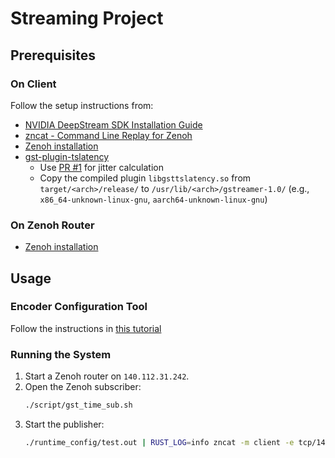 # Streaming Project

## Prerequisites
### On Client
Follow the setup instructions from:
- [NVIDIA DeepStream SDK Installation Guide](https://docs.nvidia.com/metropolis/deepstream/dev-guide/text/DS_Installation.html#dgpu-setup-for-ubuntu)
- [zncat - Command Line Replay for Zenoh](https://github.com/NEWSLabNTU/zncat?tab=readme-ov-file#installation)
- [Zenoh installation](https://github.com/eclipse-zenoh/zenoh?tab=readme-ov-file#how-to-install-it)
- [gst-plugin-tslatency](https://github.com/jerry73204/gst-plugin-tslatency/tree/main)
  - Use [PR #1](https://github.com/jerry73204/gst-plugin-tslatency/pull/1) for jitter calculation
  - Copy the compiled plugin `libgsttslatency.so` from `target/<arch>/release/` to `/usr/lib/<arch>/gstreamer-1.0/` (e.g., `x86_64-unknown-linux-gnu`, `aarch64-unknown-linux-gnu`)


### On Zenoh Router
- [Zenoh installation](https://github.com/eclipse-zenoh/zenoh?tab=readme-ov-file#how-to-install-it)

## Usage

### Encoder Configuration Tool

Follow the instructions in [this tutorial](runtime_config/README.md)

### Running the System

1. Start a Zenoh router on `140.112.31.242`.
2. Open the Zenoh subscriber:
    ```sh
    ./script/gst_time_sub.sh
    ```
3. Start the publisher:
    ```sh
    ./runtime_config/test.out | RUST_LOG=info zncat -m client -e tcp/140.112.31.242:7447 --pub stream
    ```
###